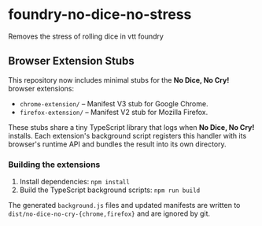 # foundry-no-dice-no-stress

Removes the stress of rolling dice in vtt foundry

## Browser Extension Stubs

This repository now includes minimal stubs for the **No Dice, No Cry!** browser extensions:

- `chrome-extension/` – Manifest V3 stub for Google Chrome.
- `firefox-extension/` – Manifest V2 stub for Mozilla Firefox.

These stubs share a tiny TypeScript library that logs when **No Dice, No Cry!** installs. Each extension's background script
registers this handler with its browser's runtime API and bundles the result into its own directory.

### Building the extensions

1. Install dependencies: `npm install`
2. Build the TypeScript background scripts: `npm run build`

The generated `background.js` files and updated manifests are written to `dist/no-dice-no-cry-{chrome,firefox}` and are ignored by git.
